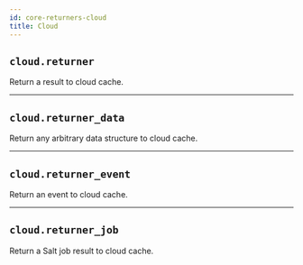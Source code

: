```yaml
---
id: core-returners-cloud
title: Cloud
---
```


## `cloud.returner`

Return a result to cloud cache.


----
## `cloud.returner_data`

Return any arbitrary data structure to cloud cache.


----
## `cloud.returner_event`

Return an event to cloud cache.


----
## `cloud.returner_job`

Return a Salt job result to cloud cache.
